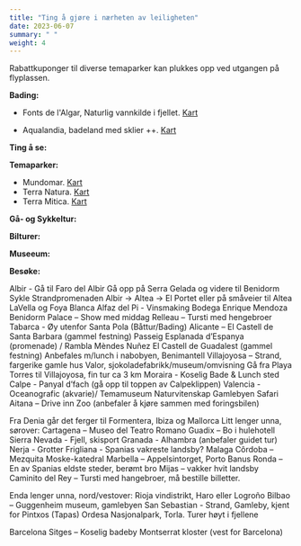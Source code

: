 ```yaml
---
title: "Ting å gjøre i nærheten av leiligheten"
date: 2023-06-07
summary: " "
weight: 4
---
```



Rabattkuponger til diverse temaparker kan plukkes opp ved utgangen på flyplassen.

**Bading:**

* Fonts de l'Algar, Naturlig vannkilde i fjellet. [Kart](https://goo.gl/maps/gq3qM8kzSo37dsMM6)

* Aqualandia, badeland med sklier ++. [Kart](https://goo.gl/maps/bccgvE35k5MfkgXD9)

**Ting å se:**



**Temaparker:**
* Mundomar. [Kart](https://goo.gl/maps/SKgs9JLnwhggBcM7A)
* Terra Natura. [Kart](https://goo.gl/maps/gVqjRmCC8chGNGNHA)
* Terra Mitica. [Kart](https://goo.gl/maps/pBjs6bfwn7RapkJN9)

**Gå- og Sykkeltur:**



**Bilturer:**


**Museeum:**


**Besøke:**




Albir -		Gå til Faro del Albir
		Gå opp på Serra Gelada og videre til Benidorm
Sykle Strandpromenaden Albir -> Altea -> El Portet eller på småveier til Altea LaVella og Foya Blanca
Alfaz del Pi -	Vinsmaking Bodega Enrique Mendoza 
Benidorm Palace – Show med middag
Relleau – 	Tursti med hengebroer 
Tabarca - 	Øy utenfor Santa Pola (Båttur/Bading)
Alicante – 	El Castell de Santa Barbara (gammel festning)
		Passeig Esplanada d’Espanya (promenade) / Rambla Mèndes Nuñez
El Castell de Guadalest (gammel festning) Anbefales m/lunch i nabobyen, Benimantell
Villajoyosa – 	Strand, fargerike gamle hus
Valor, sjokoladefabrikk/museum/omvisning
Gå fra Playa Torres til Villajoyosa, fin tur ca 3 km
Moraira - 	Koselig Bade & Lunch sted
Calpe -		Panyal d’fach (gå opp til toppen av Calpeklippen)
Valencia - 	Oceanografic (akvarie)/ Temamuseum Naturvitenskap
		Gamlebyen
Safari Aitana – Drive inn Zoo (anbefaler å kjøre sammen med foringsbilen)

Fra Denia går det ferger til Formentera, Ibiza og Mallorca
Litt lenger unna, sørover:
Cartagena – Museo del Teatro Romano
Guadix – Bo i hulehotell
Sierra Nevada - Fjell, skisport
Granada -	 Alhambra (anbefaler guidet tur)
Nerja -		Grotter
Frigliana -	Spanias vakreste landsby?
Malaga
Côrdoba – Mezquita Moske-katedral 
Marbella – Appelsintorget, Porto Banus
Ronda – En av Spanias eldste steder, berømt bro
Mijas – vakker hvit landsby
Caminito del Rey – Tursti med hangebroer, må bestille billetter.

Enda lenger unna, nord/vestover:
Rioja vindistrikt, Haro eller Logroño
Bilbao – Guggenheim museum, gamlebyen
San Sebastian - Strand, Gamleby, kjent for Pintxos (Tapas)
Ordesa Nasjonalpark, Torla. Turer høyt i fjellene

Barcelona
Sitges – Koselig badeby
Montserrat kloster (vest for Barcelona)
